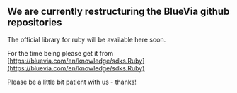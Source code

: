 ## We are currently restructuring the BlueVia github repositories

The official library for ruby will be available here soon.

For the time being please get it from [https://bluevia.com/en/knowledge/sdks.Ruby](https://bluevia.com/en/knowledge/sdks.Ruby)

Please be a little bit patient with us - thanks!

